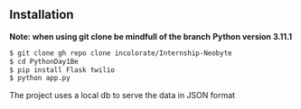 ## Installation
**Note: when using git clone be mindfull of the branch**
**Python version 3.11.1**
```bash
$ git clone gh repo clone incolorate/Internship-Neobyte 
$ cd PythonDay1Be
$ pip install Flask twilio
$ python app.py
```
The project uses a local db to serve the data in JSON format